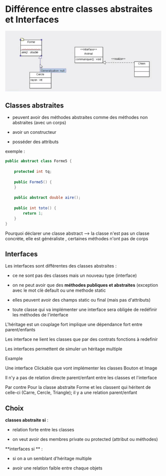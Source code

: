 # Différence entre classes abstraites et Interfaces

<img src="diagramme_de_classes_cercle_herite_forme__chien_impl_animal.jpg" />

## Classes abstraites

- peuvent avoir des méthodes abstraites comme des méthodes non abstraites (avec un corps)

- avoir un constructeur

- posséder des attributs

exemple :

````java
public abstract class Forme5 {
	
	protected int tq;

	public Forme5() {
	}
	
	public abstract double aire();
	
	public int toto() {
		return 1;
	}
}
````

Pourquoi déclarer une classe abstract 
--> la classe n'est pas un classe concrète, elle est généraliste , certaines méthodes n'ont pas de corps

## Interfaces

Les interfaces sont différentes des classes abstraites :

- ce ne sont pas des classes mais un nouveau type (interface)

- on ne peut avoir que des **méthodes publiques et abstraites** 
  (exception avec le mot clè default ou une methode static

- elles peuvent avoir des champs static ou final (mais pas d'attributs)

- toute classe qui va implémenter une interface sera obligée de redéfinir les méthodes de l'interface

 
 L'héritage est un couplage fort implique une dépendance fort entre parent/enfants
 
 Les interface ne lient les classes que par des contrats fonctions à redefinir
 
 Les interfaces permettent de simuler un héritage multiple
 
Example

Une interface Clickable que vont implémenter les classes Bouton et Image

Il n'y a pas de relation directe parent/enfant entre les classes et l'interface

Par contre Pour la classe abstraite Forme et les classent qui héritent de celle-ci (Carre, Cercle, Triangle); il y a une relation parent/enfant

## Choix

**classes abstraite si** :

- relation forte entre les classes 

- on veut avoir des membres private ou protected (attribut ou méthodes)

**interfaces si ** :

- si on a un semblant d'héritage multiple

- avoir une relation faible entre chaque objets
